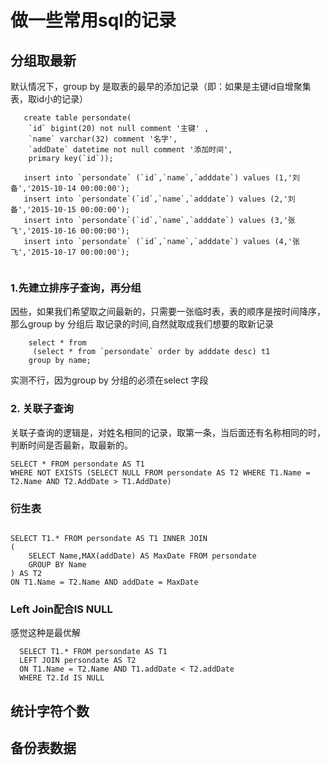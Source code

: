 # 做一些常用sql的记录

## 分组取最新
默认情况下，group by 是取表的最早的添加记录（即：如果是主键id自增聚集表，取id小的记录）
```
   create table persondate(
    `id` bigint(20) not null comment '主键' ,
    `name` varchar(32) comment '名字',
    `addDate` datetime not null comment '添加时间',
    primary key(`id`));

   insert into `persondate` (`id`,`name`,`adddate`) values (1,'刘备','2015-10-14 00:00:00');
   insert into `persondate`(`id`,`name`,`adddate`) values (2,'刘备','2015-10-15 00:00:00');
   insert into `persondate`(`id`,`name`,`adddate`) values (3,'张飞','2015-10-16 00:00:00');
   insert into `persondate` (`id`,`name`,`adddate`) values (4,'张飞','2015-10-17 00:00:00');
     
```

### 1.﻿先建立排序子查询，再分组
因些，如果我们希望取之间最新的，只需要一张临时表，表的顺序是按时间降序，那么group by 分组后
取记录的时间,自然就取成我们想要的取新记录
```
    select * from 
     (select * from `persondate` order by adddate desc) t1 
    group by name; 
```
实测不行，因为group by 分组的必须在select 字段
### 2. ﻿关联子查询
﻿关联子查询的逻辑是，对姓名相同的记录，取第一条，当后面还有名称相同的时，判断时间是否最新，取最新的。

```
SELECT * FROM persondate AS T1
WHERE NOT EXISTS (SELECT NULL FROM persondate AS T2 WHERE T1.Name = T2.Name AND T2.AddDate > T1.AddDate)
```

### ﻿衍生表
```

SELECT T1.* FROM persondate AS T1 INNER JOIN
(
    SELECT Name,MAX(addDate) AS MaxDate FROM persondate
    GROUP BY Name
) AS T2 
ON T1.Name = T2.Name AND addDate = MaxDate
```

### ﻿Left Join配合IS NULL 
感觉这种是最优解
```
  SELECT T1.* FROM persondate AS T1
  LEFT JOIN persondate AS T2
  ON T1.Name = T2.Name AND T1.addDate < T2.addDate
  WHERE T2.Id IS NULL  
```

## 统计字符个数

## 备份表数据
## 



